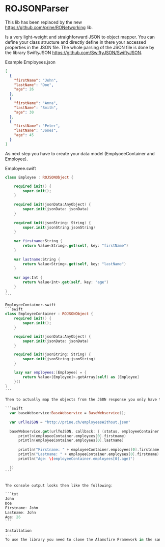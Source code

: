 ROJSONParser
============

This lib has been replaced by the new https://github.com/prine/RONetworking lib.

Is a very light-weight and straighforward JSON to object mapper. You can define your class structure and directly
define in there your accessed properties in the JSON file. The whole parsing of the JSON file is done by the library SwiftyJSON https://github.com/SwiftyJSON/SwiftyJSON.

Example Employees.json

```json
[
  {
    "firstName": "John",
    "lastName": "Doe",
    "age": 26
  },
  {
    "firstName": "Anna",
    "lastName": "Smith",
    "age": 30
  },
  {
    "firstName": "Peter",
    "lastName": "Jones",
    "age": 45
  }
]
```

As next step you have to create your data model (EmplyoeeContainer and Employee).

Employee.swift
````swift
class Employee : ROJSONObject {

    required init() {
        super.init();
    }
    
    required init(jsonData:AnyObject) {
        super.init(jsonData: jsonData)
    }
    
    required init(jsonString: String) {
        super.init(jsonString:jsonString)
    }
    
    var firstname:String {
        return Value<String>.get(self, key: "firstName")
    }
    
    var lastname:String {
        return Value<String>.get(self, key: "lastName")            
    }
    
    var age:Int {
        return Value<Int>.get(self, key: "age")
    }
}
```

EmployeeContainer.swift
```swift
class EmployeeContainer : ROJSONObject {
    required init() {
        super.init();
    }

    required init(jsonData:AnyObject) {
        super.init(jsonData: jsonData)
    }

    required init(jsonString: String) {
        super.init(jsonString:jsonString)
    }

    lazy var employees:[Employee] = {
        return Value<[Employee]>.getArray(self) as [Employee]
    }()
}
```

Then to actually map the objects from the JSON response you only have to pass the data into the EmployeeContainer class as param in the constructor. It does automatically create your data model.

```swift
  var baseWebservice:BaseWebservice = BaseWebservice();
  
  var urlToJSON = "http://prine.ch/employeesWithout.json"
  
  baseWebservice.get(urlToJSON, callback: { (status, employeeContainer:EmployeeContainer) -> () in
      println(employeeContainer.employees[0].firstname)
      println(employeeContainer.employees[0].lastname)
      
      println("Firstname: " + employeeContainer.employees[0].firstname)
      println("Lastname: " + employeeContainer.employees[0].firstname)
      println("Age: \(employeeContainer.employees[0].age)")

  })
```


The console output looks then like the following:

```txt
John
Doe
Firstname: John
Lastname: John
Age: 26
```

Installation
---
To use the library you need to clone the Alamofire Framework in the same dictionary where the ROJSONParser is. For further installation guidance visit https://github.com/Alamofire/Alamofire#installation. Futher instructions for the SwiftyJSON Library visit https://github.com/SwiftyJSON/SwiftyJSON#integration
